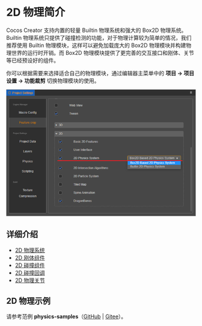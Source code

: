 # 2D 物理简介

Cocos Creator 支持内置的轻量 Builtin 物理系统和强大的 Box2D 物理系统。Builtin 物理系统只提供了碰撞检测的功能，对于物理计算较为简单的情况，我们推荐使用 Builtin 物理模块，这样可以避免加载庞大的 Box2D 物理模块并构建物理世界的运行时开销。而 Box2D 物理模块提供了更完善的交互接口和刚体、关节等已经预设好的组件。

你可以根据需要来选择适合自己的物理模块，通过编辑器主菜单中的 **项目 -> 项目设置 -> 功能裁剪** 切换物理模块的使用。

![feature cropping](./image/module.png)

## 详细介绍

- [2D 物理系统](./physics-2d-system.md)
- [2D 刚体组件](./physics-2d-rigid-body.md)
- [2D 碰撞组件](./physics-2d-collider.md)
- [2D 碰撞回调](./physics-2d-contact-callback.md)
- [2D 物理关节](./physics-2d-joint.md)

## 2D 物理示例

请参考范例 **physics-samples**（[GitHub](https://github.com/cocos-creator/physics-samples/tree/v3.0/2d) | [Gitee](https://gitee.com/mirrors_cocos-creator/physics-samples/tree/v3.0/2d)）。
